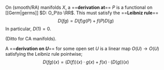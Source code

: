 On (smooth/RA) manifolds $X$, a ==**derivation at**== $P$ is a functional on [[Germ|germs]] $D: O_P\to \RR$. This must satisfy the ==**Leibniz rule**==
$$
	D(fg) = D(f)g(P) + f(P)D(g)
$$
In particular, $D(1) = 0$.

(Ditto for CA manifolds).

A ==**derivation on $U$**== for some open set $U$ is a linear map $O(U)\to O(U)$ satisfying the Leibniz rule pointwise;
$$
D(fg)(x) = (D(f))(x)\cdot g(x) + f(x)\cdot (D(g))(x)
$$